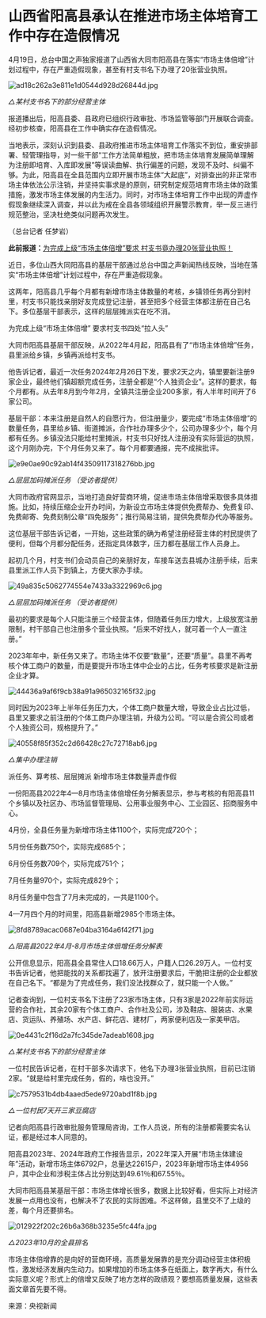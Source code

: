 # 山西省阳高县承认在推进市场主体培育工作中存在造假情况

4月19日，总台中国之声独家报道了山西省大同市阳高县在落实“市场主体倍增”计划过程中，存在严重造假现象，甚至有村支书名下办理了20张营业执照。

![ad18c262a3e811e1d0544d928d26844d.jpg](https://raw.githubusercontent.com/qqhsx/qqnews_image/main/2024/04/21/山西省阳高县承认在推进市场主体培育工作中存在造假情况/ad18c262a3e811e1d0544d928d26844d.jpg)

 _△某村支书名下的部分经营主体_

报道播出后，阳高县委、县政府已组织行政审批、市场监管等部门开展联合调查。经初步核查，阳高县在工作中确实存在造假情况。

当地表示，深刻认识到县委、县政府推进市场主体培育工作落实不到位，重安排部署、轻管理指导，对一些干部“工作方法简单粗放，把市场主体培育发展简单理解为注册即培育、入库即发展”等误读曲解、执行偏差的问题，发现不及时、纠偏不够。为此，阳高县在全县范围内立即开展市场主体“大起底”，对排查出的非正常市场主体依法公示注销，并坚持实事求是的原则，研究制定规范培育市场主体的政策措施，激发市场主体发展的内生活力。同时，对市场主体培育工作中出现的弄虚作假现象继续深入调查，并以此为戒在全县各领域组织开展警示教育，举一反三进行规范整治，坚决杜绝类似问题再次发生。

（总台记者 任梦岩）

**此前报道：**[为完成上级“市场主体倍增”要求
村支书竟办理20张营业执照！](https://news.qq.com/rain/a/20240419A03EGX00)

近日，多位山西大同阳高县的基层干部通过总台中国之声新闻热线反映，当地在落实“市场主体倍增”计划过程中，存在严重造假现象。

这两年，阳高县几乎每个月都有新增市场主体数量的考核，乡镇领任务再分到村里，村支书只能找亲朋好友完成登记注册，甚至把多个经营主体都注册在自己名下。多位基层干部表示，这样的层层摊派实在吃不消。

为完成上级“市场主体倍增” 要求村支书四处“拉人头”

大同市阳高县基层干部反映，从2022年4月起，阳高县有了“市场主体倍增”任务，县里派给乡镇，乡镇再派给村支书。

他告诉记者，最近一次任务2024年2月26日下发，要求2天之内，镇里要新注册9家企业，最终他们镇超额完成任务，注册全都是“个人独资企业”。这样的要求，每个月都有。从去年8月到今年2月，全镇共注册企业200多家，有人半年时间开了6家公司。

基层干部：本来注册是自然人的自愿行为，但注册量少，要完成“市场主体倍增”的数量任务，县里给乡镇、街道摊派，合作社办理多少个，公司办理多少个，每个月都有任务。乡镇没法只能给村里摊派，村支书只好找人注册没有实际营运的执照，这个月刚办完，下个月任务又来了。每个月都要通报，完不成挨批评。

![e9e0ae90c92ab14f43509117318276bb.jpg](https://raw.githubusercontent.com/qqhsx/qqnews_image/main/2024/04/21/山西省阳高县承认在推进市场主体培育工作中存在造假情况/e9e0ae90c92ab14f43509117318276bb.jpg)

_△层层加码摊派任务 （受访者提供）_

大同市政府官网显示，当地打造良好营商环境，促进市场主体倍增采取很多具体措施。比如，持续压缩企业开办时间，为新设立市场主体提供免费帮办、免费复印、免费邮寄、免费刻制公章“四免服务”；推行简易注销，提供免费帮办代办等服务。

这位基层干部告诉记者，一开始，这些政策的确为希望注册经营主体的村民提供了便利，但每个月都分配任务，还指定具体数字，压力都在基层工作人员身上。

起初几个月，村支书们会动员自己的亲朋好友，车接车送去县城办注册手续，后来县里派工作人员下到镇上，方便大家办手续。

![49a835c5062774554e7433a3322969c6.jpg](https://raw.githubusercontent.com/qqhsx/qqnews_image/main/2024/04/21/山西省阳高县承认在推进市场主体培育工作中存在造假情况/49a835c5062774554e7433a3322969c6.jpg)

_△层层加码摊派任务 （受访者提供）_

最初的要求是每个人只能注册三个经营主体，但随着任务压力增大，上级放宽注册限制，村干部自己也注册多个营业执照。“后来不好找人，就可着一个人一直注册。”

2023年年中，新任务又来了。市场主体不仅要“数量”，还要“质量”。县里不再考核个体工商户的数量，而是要提升市场主体中企业的占比，任务考核要求是新注册企业才算。

![44436a9af6f9cb38a91a965032165f32.jpg](https://raw.githubusercontent.com/qqhsx/qqnews_image/main/2024/04/21/山西省阳高县承认在推进市场主体培育工作中存在造假情况/44436a9af6f9cb38a91a965032165f32.jpg)

同时因为2023年上半年任务压力大，个体工商户数量大增，导致企业占比过低，县里又要求之前注册的个体工商户办理注销，升级为公司。“可以是合资公司或者个人独资公司，规格提升了。”

![40558f85f352c2d66428c27c72718ab6.jpg](https://raw.githubusercontent.com/qqhsx/qqnews_image/main/2024/04/21/山西省阳高县承认在推进市场主体培育工作中存在造假情况/40558f85f352c2d66428c27c72718ab6.jpg)

_△集中办理注销_

派任务、算考核、层层摊派 新增市场主体数量弄虚作假

一份阳高县2022年4—8月市场主体倍增任务分解表显示，参与考核的有阳高县11个乡镇以及社区办、市场监督管理局、公用事业服务中心、工业园区、招商服务中心。

4月份，全县任务量为新增市场主体1100个，实际完成720个；

5月份任务数750个，实际完成685个；

6月份任务数709个，实际完成751个；

7月任务量970个，实际完成829个；

8月任务量中包含了7月未完成的，一共是1100个。

4—7月四个月的时间里，阳高县新增2985个市场主体。

![8fd8789acac0687e04ba3164a6f42f71.jpg](https://raw.githubusercontent.com/qqhsx/qqnews_image/main/2024/04/21/山西省阳高县承认在推进市场主体培育工作中存在造假情况/8fd8789acac0687e04ba3164a6f42f71.jpg)

 _△阳高县2022年4月-8月市场主体倍增任务分解表_

公开信息显示，阳高县全县常住人口18.66万人，户籍人口26.29万人。一位村支书告诉记者，他把能找的关系都找遍了，放开注册要求后，干脆把注册的企业都放在自己名下。“都是为了完成任务，我们没法找群众了，就只能一个人做。”

记者查询到，一位村支书名下注册了23家市场主体，只有3家是2022年前实际运营的合作社，其余20家有个体工商户、合作社及公司，涉及鞋店、服装店、水果店、货运队、养殖场、水产店、鲜花店、建材厂，两家便利店及一家美甲店。

![0e4431c2f16d2a7fc345de7adeab1608.jpg](https://raw.githubusercontent.com/qqhsx/qqnews_image/main/2024/04/21/山西省阳高县承认在推进市场主体培育工作中存在造假情况/0e4431c2f16d2a7fc345de7adeab1608.jpg)

_△某村支书名下的部分经营主体_

一位村民告诉记者，在村干部多次请求下，他名下办理3张营业执照，目前已注销2家。“就是给村里完成任务，假的，啥也没开。”

![c7579531b4db4aaed5ede9720abd1f8b.jpg](https://raw.githubusercontent.com/qqhsx/qqnews_image/main/2024/04/21/山西省阳高县承认在推进市场主体培育工作中存在造假情况/c7579531b4db4aaed5ede9720abd1f8b.jpg)

_△一位村民7天开三家豆腐店_

记者向阳高县行政审批服务管理局咨询，工作人员说，所有的注册都需要实名认证，都是经过本人同意的。

阳高县2023年、2024年政府工作报告显示，2022年深入开展“市场主体建设年”活动，新增市场主体6792户，总量达22615户，2023年新增市场主体4956户，其中企业和涉税主体占比分别达到49.61％和67.55％。

大同市阳高县某基层干部：市场主体增长很多，数据上比较好看，但实际上对经济发展一点用也没有，也解决不了农民的实际困难。不这样做，县里交不了上级的差，每个月还要排名。

![012922f202c26b6a368b3235e5fc44fa.jpg](https://raw.githubusercontent.com/qqhsx/qqnews_image/main/2024/04/21/山西省阳高县承认在推进市场主体培育工作中存在造假情况/012922f202c26b6a368b3235e5fc44fa.jpg)

_△2023年10月的全县排名_

市场主体倍增靠的是向好的营商环境，高质量发展靠的是充分调动经营主体积极性，激发经济发展内生动力。如果增加的市场主体多在纸面上，数字再大，有什么实际意义呢？形式上的倍增又反映了地方怎样的政绩观？要想高质量发展，这些表面文章首先要不得。

来源：央视新闻

